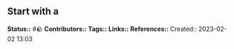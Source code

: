 Start with a  
---
**Status::** #🪨
**Contributors::**
**Tags::**
**Links::**
**References::**
Created:: 2023-02-02 13:03

